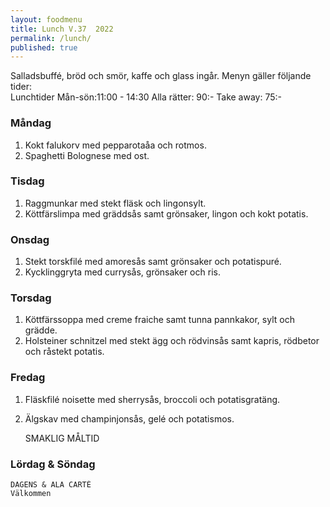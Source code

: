 ```yaml
---
layout: foodmenu
title: Lunch V.37  2022
permalink: /lunch/
published: true
---
```

Salladsbuffé, bröd och smör, kaffe och glass ingår.
Menyn gäller följande tider:  
Lunchtider  Mån-sön:11:00 - 14:30
Alla rätter: 90:- Take away: 75:-
                                
### Måndag
1. Kokt falukorv med pepparotaåa och rotmos.
2. Spaghetti Bolognese med ost.

### Tisdag
1. Raggmunkar med stekt fläsk och lingonsylt.
2. Köttfärslimpa med gräddsås samt grönsaker, lingon och kokt potatis.


### Onsdag
1. Stekt torskfilé med amoresås samt grönsaker och potatispuré.
2. Kycklinggryta med currysås, grönsaker och ris.

### Torsdag
1. Köttfärssoppa med creme fraiche samt tunna pannkakor, sylt och grädde. 
2. Holsteiner schnitzel med stekt ägg och rödvinsås samt kapris, rödbetor och råstekt potatis.

### Fredag  
1. Fläskfilé noisette med sherrysås, broccoli och potatisgratäng.
2. Älgskav med champinjonsås, gelé och potatismos.
 

     SMAKLIG MÅLTID
  
  ### Lördag & Söndag 
    DAGENS & ALA CARTÈ
    Välkommen
    
       
    

   
    
   
     
